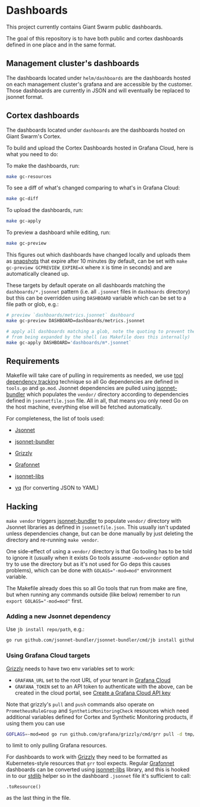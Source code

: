 # Dashboards

This project currently contains Giant Swarm public dashboards.

The goal of this repository is to have both public and cortex dashboards defined in one place and in the same format.

## Management cluster's dashboards

The dashboards located under `helm/dashboards` are the dashboards hosted on each management cluster's grafana and are accessible by the customer.
Those dashboards are currently in JSON and will eventually be replaced to jsonnet format.

## Cortex dashboards

The dashboards located under `dashboards` are the dashboards hosted on Giant Swarm's Cortex.

To build and upload the Cortex Dashboards hosted in Grafana Cloud, here is what you need to do:

To make the dashboards, run:

``` sh
make gc-resources
```

To see a diff of what's changed comparing to what's in Grafana Cloud:

``` sh
make gc-diff
```

To upload the dashboards, run:

``` sh
make gc-apply
```

To preview a dashboard while editing, run:

``` sh
make gc-preview
```

This figures out which dashboards have changed locally and uploads them as
[snapshots][cgr-dglhas] that expire after 10 minutes (by default, can be set
with `make gc-preview GCPREVIEW_EXPIRE=X` where `X` is time in seconds) and are
automatically cleaned up.

These targets by default operate on all dashboards matching the
`dashboards/*.jsonnet` pattern (i.e. all `.jsonnet` files in `dashboards`
directory) but this can be overridden using `DASHBOARD` variable which can be
set to a file path or glob, e.g.:

``` sh
# preview `dashboards/metrics.jsonnet` dashboard
make gc-preview DASHBOARD=dashboards/metrics.jsonnet

# apply all dashboards matching a glob, note the quoting to prevent the glob
# from being expanded by the shell (as Makefile does this internally)
make gc-apply DASHBOARD='dashboards/m*.jsonnet`
```

## Requirements

Makefile will take care of pulling in requirements as needed, we use [tool
dependency
tracking](https://github.com/golang/go/wiki/Modules#how-can-i-track-tool-dependencies-for-a-module)
technique so all Go dependencies are defined in `tools.go` and `go.mod`. Jsonnet
dependencies are pulled using [jsonnet-bundler][cgh-jbjb] which populates the
`vendor/` directory according to dependencies defined in `jsonnetfile.json`
file. All in all, that means you only need Go on the host machine, everything
else will be fetched automatically.

For completeness, the list of tools used:

* [Jsonnet](https://github.com/google/go-jsonnet)

* [jsonnet-bundler][cgh-jbjb]

* [Grizzly][cgh-grgr]

* [Grafonnet][cgh-grgl]

* [jsonnet-libs][cgh-grjl]

* [yq][cgh-mfy] (for converting JSON to YAML)

## Hacking

`make vendor` triggers [jsonnet-bundler][cgh-jbjb] to populate `vendor/`
directory with Jsonnet libraries as defined in `jsonnetfile.json`. This usually
isn't updated unless dependencies change, but can be done manually by just
deleting the directory and re-running `make vendor`.

One side-effect of using a `vendor/` directory is that Go tooling has to be told
to ignore it (usually when it exists Go tools assume `-mod=vendor` option and
try to use the directory but as it's not used for Go deps this causes problems),
which can be done with `GOLAGS="-mod=mod"` environment variable.

The Makefile already does this so all Go tools that run from make are fine, but
when running any commands outside (like below) remember to run `export
GOLAGS="-mod=mod"` first.

### Adding a new Jsonnet dependency

Use `jb install repo/path`, e.g.:

``` sh
go run github.com/jsonnet-bundler/jsonnet-bundler/cmd/jb install github.com/grafana/grafonnet-lib/grafonnet
```

### Using Grafana Cloud targets

[Grizzly][cgh-grgr] needs to have two env variables set to work:

* `GRAFANA_URL` set to the root URL of your tenant in [Grafana Cloud][cgr-pc]
* `GRAFANA_TOKEN` set to an API token to authenticate with the above, can be
  created in the cloud portal, see [Create a Grafana Cloud API key][cgr-dgcrcak]

Note that grizzly's `pull` and `push` commands also operate on
`PrometheusRuleGroup` and `SyntheticMonitoringCheck` resources which need
additional variables defined for Cortex and Synthetic Monitoring products, if
using them you can use

``` sh
GOFLAGS=-mod=mod go run github.com/grafana/grizzly/cmd/grr pull -d tmp/dashboards-pulled --target 'DashboardFolder/*' --target 'Dashboard/*' --target 'Datasource/*'
```

to limit to only pulling Grafana resources.

For dashboards to work with [Grizzly][cgh-grgr] they need to be formatted as
Kubernetes-style resources that `grr` tool expects. Regular
[Grafonnet][cgh-grgl] dashboards can be converted using [jsonnet-libs][cgh-grjl]
library, and this is hooked in to our [stdlib](./dashboards/stdlib.jsonnet)
helper so in the dashboard `.jsonnet` file it's sufficient to call:

``` jsonnet
.toResource()
```

as the last thing in the file.

[cgh-grgr]: https://github.com/grafana/grizzly
[cgh-grgl]: https://github.com/grafana/grafonnet-lib
[cgh-grjl]: https://github.com/grafana/jsonnet-libs
[cgh-jbjb]: https://github.com/jsonnet-bundler/jsonnet-bundler
[cgh-mfy]: https://github.com/mikefarah/yq
[cgr-dgcrcak]: https://grafana.com/docs/grafana-cloud/reference/create-api-key/
[cgr-dglhas]: https://grafana.com/docs/grafana/latest/http_api/snapshot/
[cgr-pc]: https://grafana.com/products/cloud/
